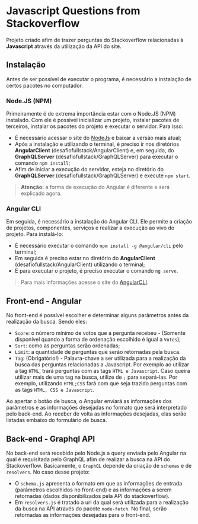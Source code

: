 # Javascript Questions from Stackoverflow

Projeto criado afim de trazer perguntas do Stackoverflow relacionadas à **Javascript** através da utilização da API do site.

## Instalação

Antes de ser possível de executar o programa, é necessário a instalação de certos pacotes no computador.

### Node.JS (NPM)
Primeiramente é de extrema importância estar com o Node.JS (NPM) instalado. Com ele é possivel inicializar um projeto, instalar pacotes de terceiros, instalar os pacotes do projeto e executar o servidor. Para isso:

- É necessário acessar o site do [NodeJs](https://nodejs.org/en/) e baixar a versão mais atual;
- Após a instalação e utilizando o terminal, é preciso ir nos diretórios **AngularClient** (desafiofullstack/AngularClient) e, em seguida, do **GraphQLServer** (desafiofullstack/GraphQLServer) para executar o comando `npm install`;
- Afim de iniciar a execução do servidor, esteja no diretório do **GraphQLServer** (desafiofullstack/GraphQLServer) e execute `npm start`. 

> **Atenção:** a forma de execução do Angular é diferente e será explicado agora. 

### Angular CLI

Em seguida, é necessário a instalação do Angular CLI. Ele permite a criação de projetos, componentes, serviços e realizar a execução ao vivo do projeto. Para instalá-lo:
- É necessário executar o comando `npm install -g @angular/cli` pelo terminal;
- Em seguida é preciso estar no diretório do **AngularClient** (desafiofullstack/AngularClient) utilizando o terminal;
- E para executar o projeto, é preciso executar o comando `ng serve`.

> Para mais informações acesse o site do [AngularCLI](https://cli.angular.io/).


## Front-end - Angular

No front-end é possível escolher e determinar alguns parâmetros antes da realização da busca. Sendo eles:
- `Score`: o número mínimo de votos que a pergunta recebeu - (Somente disponível quando a forma de ordenação escolhido é igual a `Votes`);
- `Sort`: como as perguntas serão ordenadas;
- `Limit`: a quantidade de perguntas que serão retornadas pela busca.
- `Tag`: (Obrigatório!) - Palavra-chave a ser utilizada para a realização da busca das perguntas relacionadas a Javascript. Por exemplo ao utilizar a tag `HTML`, trará perguntas com as tags `HTML e Javascript`. Caso queira utilizar mais de uma tag na busca, utilize de `;` para separá-las. Por exemplo, utilizando `HTML;CSS` fará com que seja trazido perguntas com as tags `HTML, CSS e Javascript`.

Ao apertar o botão de busca, o Angular enviará as informações dos parâmetros e as informações desejadas no formato que será interpretado pelo back-end. Ao receber de volta as informações desejadas, elas serão listadas embaixo do formulário de busca.

## Back-end - Graphql API

No back-end será recebido pelo Node.js a query enviada pelo Angular na qual é requisitada pelo GraphQL afim de realizar a busca na API do Stackoverflow. 
Basicamente, o `GraphQL` depende da criação de `schemas` e de `resolvers`. No caso desse projeto:
- O `schema.js` apresenta o formato em que as informações de entrada (parâmetros escolhidos no front-end) e as informações a serem retornadas (dados disponibilizados pela API do stackoverflow).
- Em `resolvers.js` é tratado a url da qual será utilizada para a realização da busca na API através do pacote `node-fetch`. No final, serão retornadas as informações desejadas para o front-end.



